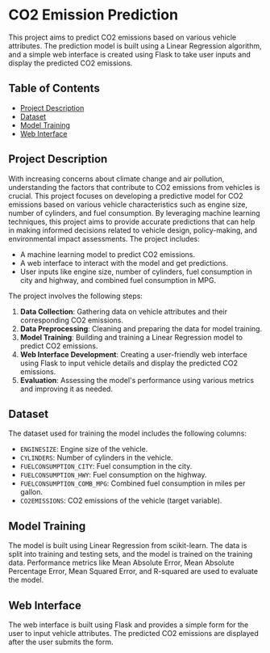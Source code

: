 # CO2 Emission Prediction

This project aims to predict CO2 emissions based on various vehicle attributes. The prediction model is built using a Linear Regression algorithm, and a simple web interface is created using Flask to take user inputs and display the predicted CO2 emissions.

## Table of Contents

- [Project Description](#project-description)
- [Dataset](#dataset)
- [Model Training](#model-training)
- [Web Interface](#web-interface)

## Project Description

With increasing concerns about climate change and air pollution, understanding the factors that contribute to CO2 emissions from vehicles is crucial. This project focuses on developing a predictive model for CO2 emissions based on various vehicle characteristics such as engine size, number of cylinders, and fuel consumption. By leveraging machine learning techniques, this project aims to provide accurate predictions that can help in making informed decisions related to vehicle design, policy-making, and environmental impact assessments.
The project includes:
- A machine learning model to predict CO2 emissions.
- A web interface to interact with the model and get predictions.
- User inputs like engine size, number of cylinders, fuel consumption in city and highway, and combined fuel consumption in MPG.
  

The project involves the following steps:
1. **Data Collection**: Gathering data on vehicle attributes and their corresponding CO2 emissions.
2. **Data Preprocessing**: Cleaning and preparing the data for model training.
3. **Model Training**: Building and training a Linear Regression model to predict CO2 emissions.
4. **Web Interface Development**: Creating a user-friendly web interface using Flask to input vehicle details and display the predicted CO2 emissions.
5. **Evaluation**: Assessing the model's performance using various metrics and improving it as needed.

## Dataset

The dataset used for training the model includes the following columns:
- `ENGINESIZE`: Engine size of the vehicle.
- `CYLINDERS`: Number of cylinders in the vehicle.
- `FUELCONSUMPTION_CITY`: Fuel consumption in the city.
- `FUELCONSUMPTION_HWY`: Fuel consumption on the highway.
- `FUELCONSUMPTION_COMB_MPG`: Combined fuel consumption in miles per gallon.
- `CO2EMISSIONS`: CO2 emissions of the vehicle (target variable).

## Model Training

The model is built using Linear Regression from scikit-learn. The data is split into training and testing sets, and the model is trained on the training data. Performance metrics like Mean Absolute Error, Mean Absolute Percentage Error, Mean Squared Error, and R-squared are used to evaluate the model.

## Web Interface

The web interface is built using Flask and provides a simple form for the user to input vehicle attributes. The predicted CO2 emissions are displayed after the user submits the form.
